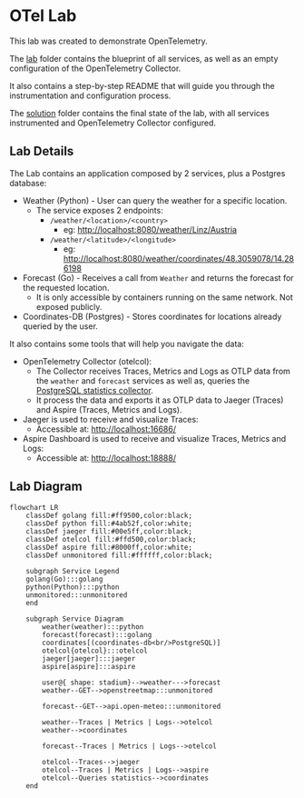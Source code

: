 # OTel Lab

This lab was created to demonstrate OpenTelemetry.

The [lab](lab) folder contains the blueprint of all services, as well as an empty
configuration of the OpenTelemetry Collector.

It also contains a step-by-step README that will guide you through the instrumentation
and configuration process.

The [solution](solution) folder contains the final state of the lab, with all services
instrumented and OpenTelemetry Collector configured.

## Lab Details

The Lab contains an application composed by 2 services, plus a Postgres database:

- Weather (Python) - User can query the weather for a specific location.
  - The service exposes 2 endpoints:
    - `/weather/<location>/<country>`
      - eg: <http://localhost:8080/weather/Linz/Austria>
    - `/weather/<latitude>/<longitude>`
      - eg: <http://localhost:8080/weather/coordinates/48.3059078/14.286198>
- Forecast (Go) - Receives a call from `Weather` and returns the forecast for
the requested location.
  - It is only accessible by containers running on the same network. Not exposed
  publicly.
- Coordinates-DB (Postgres) - Stores coordinates for locations already queried by
the user.

It also contains some tools that will help you navigate the data:

- OpenTelemetry Collector (otelcol):
  - The Collector receives Traces, Metrics and Logs as OTLP data from the `weather`
  and `forecast` services as well as, queries the [PostgreSQL statistics collector][1].
  - It process the data and exports it as OTLP data to Jaeger (Traces) and Aspire
  (Traces, Metrics and Logs).
- Jaeger is used to receive and visualize Traces:
  - Accessible at: <http://localhost:16686/>
- Aspire Dashboard is used to receive and visualize Traces, Metrics and Logs:
  - Accessible at: <http://localhost:18888/>

## Lab Diagram

```mermaid
flowchart LR
    classDef golang fill:#ff9500,color:black;
    classDef python fill:#4ab52f,color:white;
    classDef jaeger fill:#00e5ff,color:black;
    classDef otelcol fill:#ffd500,color:black;
    classDef aspire fill:#8000ff,color:white;
    classDef unmonitored fill:#ffffff,color:black;

    subgraph Service Legend
    golang(Go):::golang
    python(Python):::python
    unmonitored:::unmonitored
    end

    subgraph Service Diagram
        weather(weather):::python
        forecast(forecast):::golang
        coordinates[(coordinates-db<br/>PostgreSQL)]
        otelcol{otelcol}:::otelcol
        jaeger[jaeger]:::jaeger
        aspire[aspire]:::aspire

        user@{ shape: stadium}-->weather--->forecast
        weather--GET-->openstreetmap:::unmonitored

        forecast--GET-->api.open-meteo:::unmonitored

        weather--Traces | Metrics | Logs-->otelcol
        weather-->coordinates
        
        forecast--Traces | Metrics | Logs-->otelcol

        otelcol--Traces-->jaeger
        otelcol--Traces | Metrics | Logs-->aspire
        otelcol--Queries statistics-->coordinates
    end
```

[1]: https://www.postgresql.org/docs/13/monitoring-stats.html